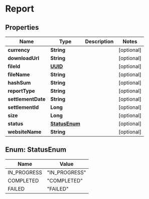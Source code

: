 
# Report

## Properties
Name | Type | Description | Notes
------------ | ------------- | ------------- | -------------
**currency** | **String** |  |  [optional]
**downloadUrl** | **String** |  |  [optional]
**fileId** | [**UUID**](UUID.md) |  |  [optional]
**fileName** | **String** |  |  [optional]
**hashSum** | **String** |  |  [optional]
**reportType** | **String** |  |  [optional]
**settlementDate** | **String** |  |  [optional]
**settlementId** | **Long** |  |  [optional]
**size** | **Long** |  |  [optional]
**status** | [**StatusEnum**](#StatusEnum) |  |  [optional]
**websiteName** | **String** |  |  [optional]


<a name="StatusEnum"></a>
## Enum: StatusEnum
Name | Value
---- | -----
IN_PROGRESS | &quot;IN_PROGRESS&quot;
COMPLETED | &quot;COMPLETED&quot;
FAILED | &quot;FAILED&quot;



